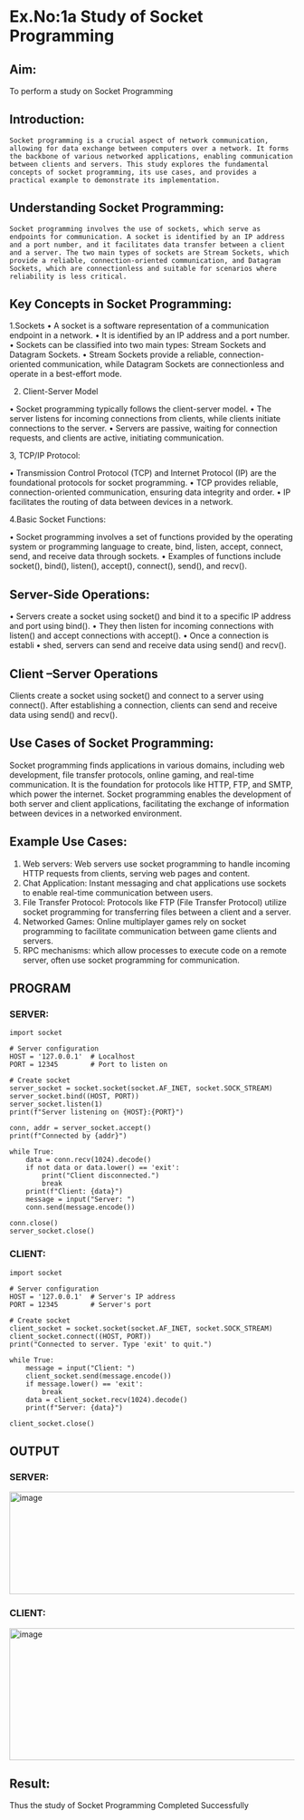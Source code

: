 # Ex.No:1a  			Study of Socket Programming

## Aim: 
To perform a study on Socket Programming
## Introduction:

 	Socket programming is a crucial aspect of network communication, allowing for data exchange between computers over a network. It forms the backbone of various networked applications, enabling communication between clients and servers. This study explores the fundamental concepts of socket programming, its use cases, and provides a practical example to demonstrate its implementation.
## Understanding Socket Programming:
	Socket programming involves the use of sockets, which serve as endpoints for communication. A socket is identified by an IP address and a port number, and it facilitates data transfer between a client and a server. The two main types of sockets are Stream Sockets, which provide a reliable, connection-oriented communication, and Datagram Sockets, which are connectionless and suitable for scenarios where reliability is less critical.
## Key Concepts in Socket Programming:
1.Sockets
•	A socket is a software representation of a communication endpoint in a network.
•	It is identified by an IP address and a port number.
•	Sockets can be classified into two main types: Stream Sockets and Datagram Sockets.
•	Stream Sockets provide a reliable, connection-oriented communication, while Datagram Sockets are connectionless and operate in a best-effort mode.

2. Client-Server Model

•	Socket programming typically follows the client-server model.
•	The server listens for incoming connections from clients, while clients initiate connections to the server.
•	Servers are passive, waiting for connection requests, and clients are active, initiating communication.

3, TCP/IP Protocol:

•	Transmission Control Protocol (TCP) and Internet Protocol (IP) are the foundational protocols for socket programming.
•	TCP provides reliable, connection-oriented communication, ensuring data integrity and order.
•	IP facilitates the routing of data between devices in a network.

4.Basic Socket Functions:

•	Socket programming involves a set of functions provided by the operating system or programming language to create, bind, listen, accept, connect, send, and receive data through sockets.
•	Examples of functions include socket(), bind(), listen(), accept(), connect(), send(), and recv().

## Server-Side Operations:

•	Servers create a socket using socket() and bind it to a specific IP address and port using bind().
•	They then listen for incoming connections with listen() and accept connections with accept().
•	Once a connection is establi
•	shed, servers can send and receive data using send() and recv().

## Client –Server Operations

Clients create a socket using socket() and connect to a server using connect().
After establishing a connection, clients can send and receive data using send() and recv().

## Use Cases of Socket Programming:
Socket programming finds applications in various domains, including web development, file transfer protocols, online gaming, and real-time communication. It is the foundation for protocols like HTTP, FTP, and SMTP, which power the internet. Socket programming enables the development of both server and client applications, facilitating the exchange of information between devices in a networked environment.
## Example Use Cases:

1.	Web servers: Web servers use socket programming to handle incoming HTTP requests from clients, serving web pages and content.
2.	Chat Application: Instant messaging and chat applications use sockets to enable real-time communication between users.
3.	File Transfer Protocol: Protocols like FTP (File Transfer Protocol) utilize socket programming for transferring files between a client and a server.
4.	Networked Games: Online multiplayer games rely on socket programming to facilitate communication between game clients and servers.
5.	RPC mechanisms: which allow processes to execute code on a remote server, often use socket programming for communication.

## PROGRAM
### SERVER:
```
import socket

# Server configuration
HOST = '127.0.0.1'  # Localhost
PORT = 12345        # Port to listen on

# Create socket
server_socket = socket.socket(socket.AF_INET, socket.SOCK_STREAM)
server_socket.bind((HOST, PORT))
server_socket.listen(1)
print(f"Server listening on {HOST}:{PORT}")

conn, addr = server_socket.accept()
print(f"Connected by {addr}")

while True:
    data = conn.recv(1024).decode()
    if not data or data.lower() == 'exit':
        print("Client disconnected.")
        break
    print(f"Client: {data}")
    message = input("Server: ")
    conn.send(message.encode())

conn.close()
server_socket.close()
```

### CLIENT:
```
import socket

# Server configuration
HOST = '127.0.0.1'  # Server's IP address
PORT = 12345        # Server's port

# Create socket
client_socket = socket.socket(socket.AF_INET, socket.SOCK_STREAM)
client_socket.connect((HOST, PORT))
print("Connected to server. Type 'exit' to quit.")

while True:
    message = input("Client: ")
    client_socket.send(message.encode())
    if message.lower() == 'exit':
        break
    data = client_socket.recv(1024).decode()
    print(f"Server: {data}")

client_socket.close()

```
## OUTPUT
### SERVER:
<img width="944" height="181" alt="image" src="https://github.com/user-attachments/assets/e60aeb2d-fc53-405b-8509-a9955c9efe11" />

### CLIENT:
<img width="756" height="233" alt="image" src="https://github.com/user-attachments/assets/49ed1a10-7755-43db-83fb-2b0be88a4dd3" />


## Result:
Thus the study of Socket Programming Completed Successfully
